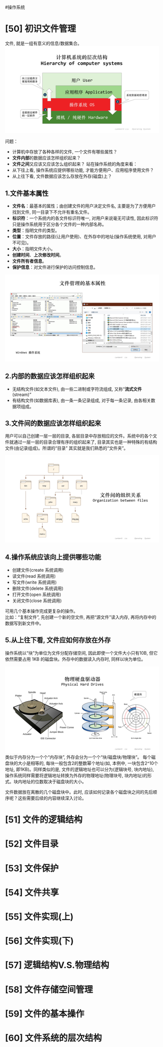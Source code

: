 #操作系统 
# [50] 初识文件管理
文件, 就是一组有意义的信息/数据集合。
![](img/01_prefix/02%20计算机系统架构与操作系统.jpg)

问题：
- 计算机中存放了各种各样的文件, 一个文件有哪些属性？ 
- **文件内部**的数据应该怎样组织起来？ 
- **文件之间**又应该又应该怎么组织起来？ 
站在操作系统的角度来看：
- 从下往上看, 操作系统应提供哪些功能, 才能方便用户、应用程序使用文件？ 
- 从上往下看, 文件数据应该怎么存放在外存(磁盘)上？

## 1.文件基本属性
- **文件名**：最基本的属性；由创建文件的用户决定文件名, 主要是为了方便用户找到文件, 同一目录下不允许有重名文件。
- **标识符**：一个系统内的各文件标识符唯一, 对用户来说毫无可读性, 因此标识符只是操作系统用于区分各个文件的一种内部名称。 
- **类型**：指明文件的类型。
- **位置**：文件存放的路径(让用户使用)、在外存中的地址(操作系统使用, 对用户不可见)。 
- **大小**：指明文件大小。
- **创建时间**、**上次修改时间**。
- **文件所有者信息**。 
- **保护信息**：对文件进行保护的访问控制信息。

![](img/04_file_mngmnt/01%20文件基本属性.jpg)


## 2.内部的数据应该怎样组织起来
- 无结构文件(如文本文件), 由一些二进制或字符流组成, 又称“**流式文件**(stream)”
- 有结构文件(如数据库表), 由一条一条记录组成, 对于每一条记录, 由各相关数据项组成。

## 3.文件间的数据应该怎样组织起来
用户可以自己创建一层一层的目录, 各层目录中存放相应的文件。系统中的各个文件就通过一层一层的目录合理有序的组织起来了, 目录其实也是一种特殊的有结构文件(由记录组成)。所谓的“目录” 其实就是我们熟悉的“文件夹”。

![](img/04_file_mngmnt/02-文件间组织关系.jpg)

## 4.操作系统应该向上提供哪些功能
- 创建文件(create 系统调用)
- 读文件(read 系统调用)
- 写文件(write 系统调用)
- 删除文件(delete 系统调用)
- 打开文件(open 系统调用)
- 关闭文件(close 系统调用)

可用几个基本操作完成更复杂的操作。  
比如：“复制文件”, 先创建一个新的空文件, 再把“源文件”读入内存, 再将内存中的数据写到新文件中。

## 5.从上往下看, 文件应如何存放在外存
操作系统以“块”为单位为文件分配存储空间, 因此即使一个文件大小只有10B, 但它依然需要占用 1KB 的磁盘块。外存中的数据读入内存时, 同样以块为单位。

![](img/04_file_mngmnt/03%20磁盘块.jpg)
类似于内存分为一个个“内存块”, 外存会分为一个个“块/磁盘块/物理块”。
每个磁盘块的大小是相等的, 每块一般包含2的整数幂个地址(如, 本例中, 一块包含2^10个地址, 即1KB)。同样类似的是, 文件的逻辑地址也可以分为(逻辑块号, 块内地址), 操作系统同样需要将逻辑地址转换为外存的物理地址(物理块号, 块内地址)的形式。块内地址的位数取决于磁盘块的大小。

文件数据放在离散的几个磁盘块中。此时, 应该如何记录各个磁盘块之间的先后顺序呢？这些需要后续的内容继续深入讨论。
# [51] 文件的逻辑结构

# [52] 文件目录

# [53] 文件保护

# [54] 文件共享

# [55] 文件实现(上)

# [56] 文件实现(下)

# [57] 逻辑结构V.S.物理结构

# [58] 文件存储空间管理

# [59] 文件的基本操作

# [60] 文件系统的层次结构